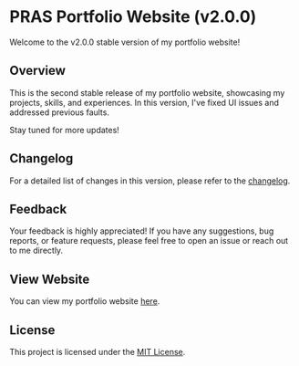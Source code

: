 # PRAS Portfolio Website (v2.0.0)

Welcome to the v2.0.0 stable version of my portfolio website!

## Overview

This is the second stable release of my portfolio website, showcasing my projects, skills, and experiences. In this version, I've fixed UI issues and addressed previous faults.

Stay tuned for more updates!

## Changelog

For a detailed list of changes in this version, please refer to the [changelog](CHANGELOG.md).

## Feedback

Your feedback is highly appreciated! If you have any suggestions, bug reports, or feature requests, please feel free to open an issue or reach out to me directly.

## View Website

You can view my portfolio website [here](https://prassamin.github.io/portfolio/).

## License

This project is licensed under the [MIT License](LICENSE).
